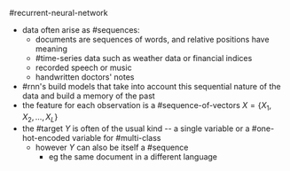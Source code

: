 #recurrent-neural-network 

- data often arise as #sequences:
	- documents are sequences of words, and relative positions have meaning
	- #time-series data such as weather data or financial indices
	- recorded speech or music
	- handwritten doctors' notes
- #rnn's build models that take into account this sequential nature of the data and build a memory of the past
- the feature for each observation is a #sequence-of-vectors $X=\{X_1, X_2, \dots, X_L \}$
- the #target $Y$ is often of the usual kind -- a single variable or a #one-hot-encoded variable for #multi-class 
	- however $Y$ can also be itself a #sequence 
		- eg the same document in a different language 